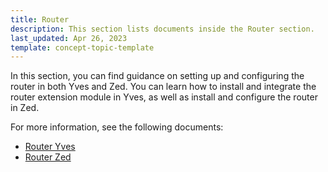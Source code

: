 ```yaml
---
title: Router
description: This section lists documents inside the Router section.
last_updated: Apr 26, 2023
template: concept-topic-template
---
```


In this section, you can find guidance on setting up and configuring the router in both Yves and Zed. You can learn how to install and integrate the router extension module in Yves, as well as install and configure the router in Zed.

For more information, see the following documents:
* [Router Yves](/docs/scos/dev/migration-concepts/silex-replacement/router/router-yves.html)
* [Router Zed](/docs/scos/dev/migration-concepts/silex-replacement/router/router-zed.html)